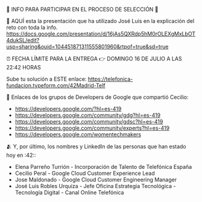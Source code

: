 :rocket: INFO PARA PARTICIPAR EN EL PROCESO DE SELECCIÓN :rocket:

:page_facing_up: AQUÍ esta la presentación que ha utilizado José Luis en la explicación del reto con toda la info.
https://docs.google.com/presentation/d/16jAs5QXRdp5hM0rOLEXgMxLbOT4dukSL/edit?usp=sharing&ouid=104451871311555801960&rtpof=true&sd=true

:alarm_clock:  FECHA LÍMITE PARA LA ENTREGA :point_right:  DOMINGO 16 DE JULIO A LAS 22:42 HORAS

Sube tu solución a ESTE enlace:
https://telefonica-fundacion.typeform.com/42Madrid-Telf

:link: Enlaces de los grupos de Developers de Google que compartió Cecilio:

- https://developers.google.com/?hl=es-419
- https://developers.google.com/community/gdg?hl=es-419
- https://developers.google.com/community/gdsc?hl=es-419
- https://developers.google.com/community/experts?hl=es-419
- https://developers.google.com/womentechmakers

:people_hugging: Y, por último, los nombres y LinkedIn de las personas que han estado hoy en :42::

- Elena Parreño Turrión - Incorporación de Talento de Telefónica España
- Cecilio Peral - Google Cloud Customer Experience Lead
- Jose Maldonado - Google Cloud Customer Engineering Manager
- José Luis Robles Urquiza - Jefe Oficina Estrategia Tecnológica - Tecnología Digital - Canal Online Telefónica
